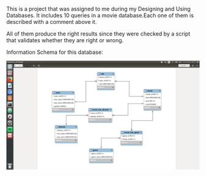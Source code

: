 This is a project that was assigned to me during my Designing and Using Databases.
It includes 10 queries in a movie database.Each one of them is described with a comment above it.

All of them produce the right results since they were checked by a script that validates whether they are right or wrong.

Information Schema for this database:

![Screenshot](schema.png)


